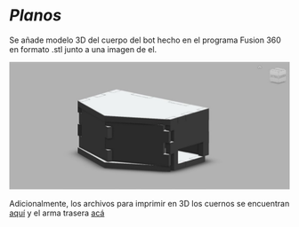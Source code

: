 ﻿# *Planos* #

Se añade modelo 3D del cuerpo del bot hecho en el programa Fusion 360 en formato .stl junto a una imagen de el.

![Cuerpo_torero](/multimedia/Cuerpo_torero.jpeg)

Adicionalmente, los archivos para imprimir en 3D los cuernos se encuentran [aquí](https://www.thingiverse.com/thing:32887) y el arma trasera [acá](https://www.thingiverse.com/thing:3127126)